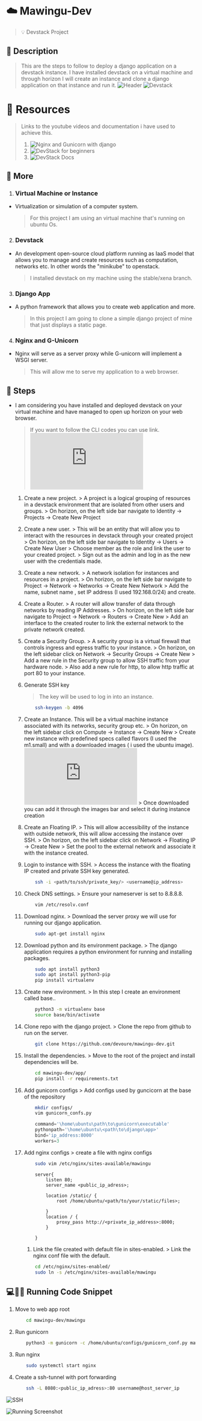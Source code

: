 # :cloud: Mawingu-Dev
> :bulb: Devstack Project
## 💬 Description
> This are the steps to follow to deploy a django application on a devstack instance. I have installed devstack on a virtual machine and through horizon I will create an instance and clone a django application on that instance and run it.
![Header](./screenshots/layout.png)
![Devstack](./screenshots/devstack.png)
# :briefcase: Resources
> Links to the youtube videos and documentation i have used to achieve this.
> 1. ![Nginx and Gunicorn with django](https://www.youtube.com/watch?v=YnrgBeIRtvo)
> 2. ![DevStack for beginners](https://www.youtube.com/watch?v=_gWfFEuert8&t=1938s)
> 3. ![DevStack Docs](https://docs.openstack.org/devstack/latest/)
## 📜 More
 1. ### Virtual Machine or Instance
 - Virtualization or simulation of a computer system.
     > For this project I am using an virtual machine that's running on ubuntu Os.
      
 2. ### Devstack
 - An development open-source cloud platform running as IaaS model that allows you to manage and create resources such as computation, networks etc. In other words the "minikube" to openstack. 
     > I installed devstack on my machine using the stable/xena branch.
 3. ### Django App
 - A python framework that allows you to create web application and more.
     > In this project I am going to clone a simple django project of mine that just displays a static page.
     
 4. ### Nginx and G-Unicorn
 - Nginx will serve as a server proxy while G-unicorn will implement a WSGI server.
     > This will allow me to serve my application to a web browser.
## 🔧 Steps
- I am considering you have installed and deployed devstack on your virtual machine and have managed to open up horizon on your web browser.
	> If you want to follow the CLI codes you can use link. ![CLI STEPS](https://docs.openstack.org/networking-ovn/latest/contributor/testing.html)
	1. Create a new project.
     		> A project is a logical grouping of resources in a devstack environment that are isolated from other users and groups.
     		> On horizon, on the left side bar navigate to Identity -> Projects -> Create New Project
	1. Create a new user.
     		> This will be an entity that will allow you to interact with the resources in devstack through your created project
     		> On horizon, on the left side bar navigate to Identity -> Users -> Create New User
     		> Choose member as the role and link the user to your created project.
     		> Sign out as the admin and log in as the new user with the credentials made.
	1. Create a new network.
     		> A network isolation for instances and resources in a project.
     		> On horizon, on the left side bar navigate to Project -> Network -> Networks -> Create New Network
     		> Add the name, subnet name , set IP address (I used 192.168.0/24) and create.
	1. Create a Router.
     		> A router will allow transfer of data through networks by reading IP Addresses.
     		> On horizon, on the left side bar navigate to Project -> Network -> Routers -> Create New
     		> Add an interface to the created router to link the external network to the private network created.
	1. Create a Security Group.
     		> A security group is a virtual firewall that controls ingress and egress traffic to your instance.
     		> On horizon, on the left sidebar click on Network -> Security Groups -> Create New
     		> Add a new rule in the Security group to allow SSH traffic from your hardware node.
            > Also add a new rule for http, to allow http traffic at port 80 to your instance.
	1. Generate SSH key
		> The key will be used to log in into an instance.

		```bash
  			ssh-keygen -b 4096
		```

	1. Create an Instance.
		This will be a virtual machine instance associated with its networks, security group etc.
			> On horizon, on the left sidebar click on Compute -> Instance -> Create New
			> Create new instance with predefined specs called flavors (I used the m1.small)  and with a downloaded images ( i used the ubuntu image). ![Click here to select images to download](https://docs.openstack.org/image-guide/obtain-images.html)
			> Once downloaded you can add it through the images bar and select it during instance creation
    
	1. Create an Floating IP.
			> This will allow accessibility of the instance with outside network, this will allow accessing the instance over SSH. 
			> On horizon, on the left sidebar click on Network -> Floating IP -> Create New
			> Set the pool to the external network and associate it with the instance created.

	1. Login to instance with SSH.
     			> Access the instance with the floating IP created and private SSH key generated.
        ```bash
        	ssh -i <path/to/ssh/private_key/> <username@ip_address>
    	```	
    1. Check DNS settings.
     			> Ensure your nameserver is set to 8.8.8.8.
        ```bash
        	vim /etc/resolv.conf
    	```
	1. Download nginx.
     			> Download the server proxy we will use for running our django application.
        ```bash
        	sudo apt-get install nginx
    	```
	1. Download python and its environment package.
     			> The django application requires a python environment for running and installing packages.
        ```bash
        	sudo apt install python3
            sudo apt install python3-pip
            pip install virtualenv
    	```
	1. Create new environment.
     			> In this step I create an environment called base..
        ```bash
        	python3 -m virtualenv base
            source base/bin/activate
    	```
	1. Clone repo with the django project.
     			> Clone the repo from github to run on the server.
        ```bash
        	git clone https://github.com/devoure/mawingu-dev.git
    	```
	1. Install the dependencies.
     			> Move to the root of the project and install dependencies will be.
        ```bash
        	cd mawingu-dev/app/
            pip install -r requirements.txt
    	```
	1. Add gunicorn configs
     			> Add configs used by guncicorn at the base of the repository
        ```bash
            mkdir configs/
            vim gunicorn_confs.py
    	```

        ```python
            command='\home\ubuntu\path\to\gunicorn\executable'
            pythonpath='\home\ubuntu\<path\to\django\app>'
            bind='ip_address:8000'
            workers=3
        ```
	1. Add nginx configs
     			> create a file with nginx configs
        ```bash
            sudo vim /etc/nginx/sites-available/mawingu
    	```

        ```
            server{
                listen 80;
                server_name <public_ip_adress>;

                location /static/ {
                    root /home/ubuntu/<path/to/your/static/files>;

                }
                location / {
                    proxy_pass http://<private_ip_address>:8000;
                }

            }
        ```
            
    	1. Link the file created with default file in sites-enabled.
     			> Link the nginx conf file with the default.
        ```bash
        	cd /etc/nginx/sites-enabled/
            sudo ln -s /etc/nginx/sites-available/mawingu
    	```

## 💻🏃‍♂️ Running Code Snippet
   1. Move to web app root
        ```bash
            cd mawingu-dev/mawingu 

        ```
   1. Run gunicorn
        ```bash
            python3 -m gunicorn -c /home/ubuntu/configs/gunicorn_conf.py mawingu.wsgi

        ```
   1. Run nginx
        ```bash
            sudo systemctl start nginx

        ```
   1. Create a ssh-tunnel with port forwarding
        ```bash
            ssh -L 8080:<public_ip_adress>:80 username@host_server_ip
        ```
![SSH](./screenshots/ssh.png)

![Running Screenshot](./screenshots/screenshot.png)
